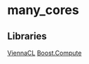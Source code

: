 # many_cores

## Libraries

[ViennaCL](http://viennacl.sourceforge.net/doc/index.html)
[Boost.Compute](https://www.boost.org/doc/libs/1_74_0/more/getting_started/unix-variants.html)